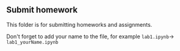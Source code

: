 ## Submit homework

This folder is for submitting homeworks and assignments.

Don't forget to add your name to the file, for example `lab1.ipynb`-> `lab1_yourName.ipynb`